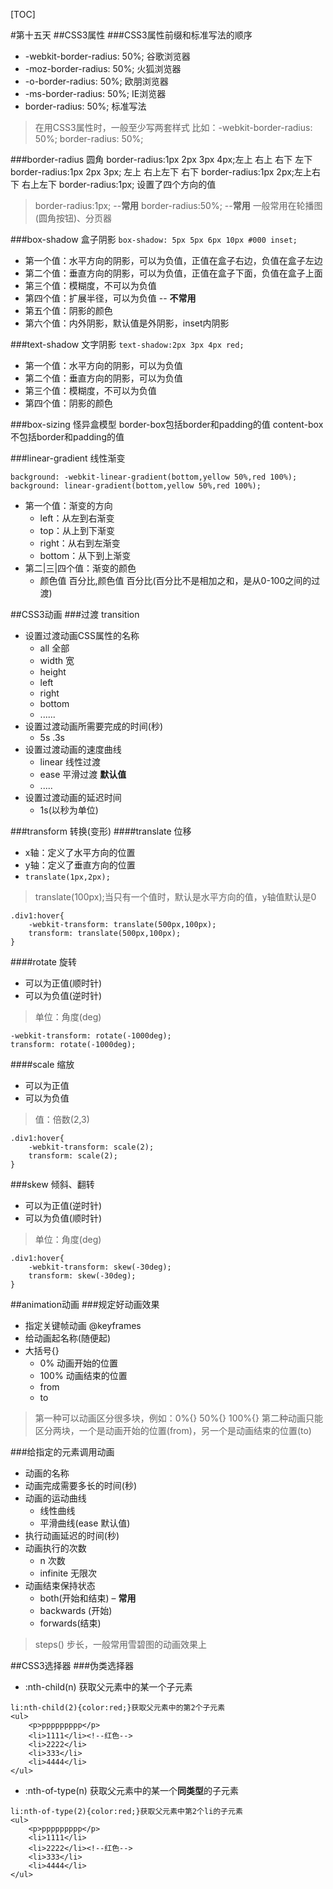 [TOC]

#第十五天
##CSS3属性
###CSS3属性前缀和标准写法的顺序
-  -webkit-border-radius: 50%; 谷歌浏览器
-  -moz-border-radius: 50%; 火狐浏览器
-  -o-border-radius: 50%; 欧朋浏览器
-  -ms-border-radius: 50%; IE浏览器
- border-radius: 50%; 标准写法

> 在用CSS3属性时，一般至少写两套样式
> 比如：-webkit-border-radius: 50%; 
>            border-radius: 50%;

###border-radius 圆角
border-radius:1px 2px 3px 4px;左上 右上 右下 左下
border-radius:1px 2px 3px; 左上  右上左下  右下
border-radius:1px 2px;左上右下 右上左下
border-radius:1px; 设置了四个方向的值

> border-radius:1px;  --**常用**
> border-radius:50%; --**常用**
> 一般常用在轮播图(圆角按钮)、分页器

###box-shadow 盒子阴影
`box-shadow: 5px 5px 6px 10px #000 inset;`
- 第一个值：水平方向的阴影，可以为负值，正值在盒子右边，负值在盒子左边
- 第二个值：垂直方向的阴影，可以为负值，正值在盒子下面，负值在盒子上面
- 第三个值：模糊度，不可以为负值
- 第四个值：扩展半径，可以为负值   -- **不常用**
- 第五个值：阴影的颜色
- 第六个值：内外阴影，默认值是外阴影，inset内阴影 

###text-shadow 文字阴影
`text-shadow:2px 3px 4px red;`
- 第一个值：水平方向的阴影，可以为负值
- 第二个值：垂直方向的阴影，可以为负值
- 第三个值：模糊度，不可以为负值
- 第四个值：阴影的颜色

###box-sizing 怪异盒模型
border-box包括border和padding的值
content-box 不包括border和padding的值

###linear-gradient 线性渐变  
```
background: -webkit-linear-gradient(bottom,yellow 50%,red 100%);
background: linear-gradient(bottom,yellow 50%,red 100%);
```
- 第一个值：渐变的方向
	- left：从左到右渐变
	- top：从上到下渐变
	- right：从右到左渐变
	- bottom：从下到上渐变
- 第二|三|四个值：渐变的颜色
	- 颜色值 百分比,颜色值 百分比(百分比不是相加之和，是从0-100之间的过渡)


##CSS3动画
###过渡 transition
- 设置过渡动画CSS属性的名称
	- all 全部
	- width 宽
	- height 
	- left
	- right
	- bottom
	- ......
- 设置过渡动画所需要完成的时间(秒)
	- 5s  .3s
- 设置过渡动画的速度曲线
	- linear 线性过渡
	- ease 平滑过渡  **默认值**
	- .....
- 设置过渡动画的延迟时间
	- 1s(以秒为单位)

###transform 转换(变形)
####translate 位移
- x轴：定义了水平方向的位置
- y轴：定义了垂直方向的位置
- `translate(1px,2px);`
> translate(100px);当只有一个值时，默认是水平方向的值，y轴值默认是0
```
.div1:hover{
	-webkit-transform: translate(500px,100px);
    transform: translate(500px,100px);
}
```

####rotate 旋转
- 可以为正值(顺时针)
- 可以为负值(逆时针)
> 单位：角度(deg)
```
-webkit-transform: rotate(-1000deg);
transform: rotate(-1000deg);
```
####scale 缩放
- 可以为正值
- 可以为负值
> 值：倍数(2,3)
```
.div1:hover{
	-webkit-transform: scale(2);
    transform: scale(2);
}
```
###skew 倾斜、翻转
- 可以为正值(逆时针)
- 可以为负值(顺时针)
> 单位：角度(deg)
```
.div1:hover{
	-webkit-transform: skew(-30deg);
	transform: skew(-30deg);
}
```

##animation动画
###规定好动画效果
- 指定关键帧动画  @keyframes
- 给动画起名称(随便起)
- 大括号{} 
	- 0% 动画开始的位置
	- 100% 动画结束的位置
	- from 
	- to

> 第一种可以动画区分很多块，例如：0%{} 50%{} 100%{}
> 第二种动画只能区分两块，一个是动画开始的位置(from)，另一个是动画结束的位置(to)

###给指定的元素调用动画
- 动画的名称
- 动画完成需要多长的时间(秒)
- 动画的运动曲线
	- 线性曲线
	- 平滑曲线(ease 默认值)
- 执行动画延迟的时间(秒)
- 动画执行的次数
	- n 次数
	- infinite 无限次
- 动画结束保持状态 
	- both(开始和结束) – **常用**
	- backwards (开始)
	- forwards(结束)

> steps() 步长，一般常用雪碧图的动画效果上

##CSS3选择器
###伪类选择器
- :nth-child(n) 获取父元素中的某一个子元素
```
li:nth-child(2){color:red;}获取父元素中的第2个子元素
<ul>
    <p>ppppppppp</p>
    <li>1111</li><!--红色-->
    <li>2222</li>
    <li>333</li>
    <li>4444</li>
</ul>
```
- :nth-of-type(n) 获取父元素中的某一个**同类型**的子元素
```
li:nth-of-type(2){color:red;}获取父元素中第2个li的子元素
<ul>
    <p>ppppppppp</p>
    <li>1111</li>
    <li>2222</li><!--红色-->
    <li>333</li>
    <li>4444</li>
</ul>
```





